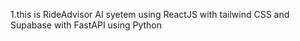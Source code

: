 1.this is RideAdvisor AI syetem using ReactJS with tailwind CSS and Supabase with FastAPI using Python
